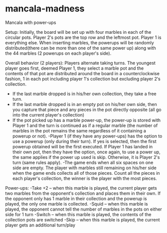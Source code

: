 # mancala-madness
Mancala with power-ups

Setup:
Initially, the board will be set up with four marbles in each of the circular pots. Player 2‛s pots are the top row and the leftmost pot. Player 1 is everything else. When inserting marbles, the powerups will be randomly distributed(there can be more than one of the same power up) along with the 44 marbles (2 powerups on each player‛s side).

Overall behavior (2 players):
Players alternate taking turns. The youngest player goes first, deemed Player 1, they select a marble pot and the contents of that pot are distributed around the board in a counterclockwise fashion, 1 in each pot including player 1‛s collection but excluding player 2‛s collection.
- If the last marble dropped is in his/her own collection, they take a free turn.
- If the last marble dropped is in an empty pot on his/her own side, then you capture that piece and any pieces in the pot directly opposite (all go into the current player‛s collection)
- If the pot picked up has a marble power-up, the power-up is stored with Player 1 and the turn is continued as if a regular marble (the number of marbles in the pot remains the same regardless of it containing a powerup or not).
-Player 1 (if they have any power-ups) has the option to use a powerup (only during their turn). If yes is selected, then the first powerup obtained will be the first executed. If Player 1 has landed in their own pot, then they have the option, once again, to use a power up, the same applies if the power up used is skip. Otherwise, it is Player 2‛s turn (same rules apply).
-The game ends when all six spaces on one side are empty. The player with marbles still remaining on his/her side when the game ends collects all of those pieces. Count all the pieces in each player‛s collection, the winner is the player with the most pieces.

Power-ups:
-Take +2 – when this marble is played, the current player gets two marbles from the opponent‛s collection and places them in their own. If the opponent only has 1 marble in their collection and the powerup is played, the only one marble is collected.
-Squid – when this marble is played, the opponent cannot tell the number of marbles in the pots on either side for 1 turn
-Switch – when this marble is played, the contents of the collection pots are switched 
-Skip – when this marble is played, the current player gets an additional turn/play
